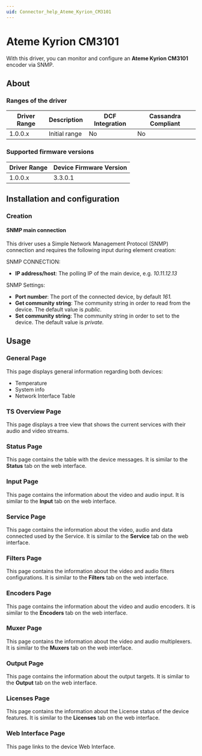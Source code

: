 ```yaml
---
uid: Connector_help_Ateme_Kyrion_CM3101
---
```


# Ateme Kyrion CM3101

With this driver, you can monitor and configure an **Ateme Kyrion CM3101** encoder via SNMP.

## About

### Ranges of the driver

| **Driver Range** | **Description** | **DCF Integration** | **Cassandra Compliant** |
|------------------|-----------------|---------------------|-------------------------|
| 1.0.0.x          | Initial range   | No                  | No                      |

### Supported firmware versions

| **Driver Range** | **Device Firmware Version** |
|------------------|-----------------------------|
| 1.0.0.x          | 3.3.0.1                     |

## Installation and configuration

### Creation

#### SNMP main connection

This driver uses a Simple Network Management Protocol (SNMP) connection and requires the following input during element creation:

SNMP CONNECTION:

- **IP address/host**: The polling IP of the main device, e.g. *10.11.12.13*

SNMP Settings:

- **Port number**: The port of the connected device, by default *161.*
- **Get community string**: The community string in order to read from the device. The default value is *public*.
- **Set community string**: The community string in order to set to the device. The default value is *private.*

## Usage

### General Page

This page displays general information regarding both devices:

- Temperature
- System info
- Network Interface Table

### TS Overview Page

This page displays a tree view that shows the current services with their audio and video streams.

### Status Page

This page contains the table with the device messages. It is similar to the **Status** tab on the web interface.

### Input Page

This page contains the information about the video and audio input. It is similar to the **Input** tab on the web interface.

### Service Page

This page contains the information about the video, audio and data connected used by the Service. It is similar to the **Service** tab on the web interface.

### Filters Page

This page contains the information about the video and audio filters configurations. It is similar to the **Filters** tab on the web interface.

### Encoders Page

This page contains the information about the video and audio encoders. It is similar to the **Encoders** tab on the web interface.

### Muxer Page

This page contains the information about the video and audio multiplexers. It is similar to the **Muxers** tab on the web interface.

### Output Page

This page contains the information about the output targets. It is similar to the **Output** tab on the web interface.

### Licenses Page

This page contains the information about the License status of the device features. It is similar to the **Licenses** tab on the web interface.

### Web Interface Page

This page links to the device Web Interface.
